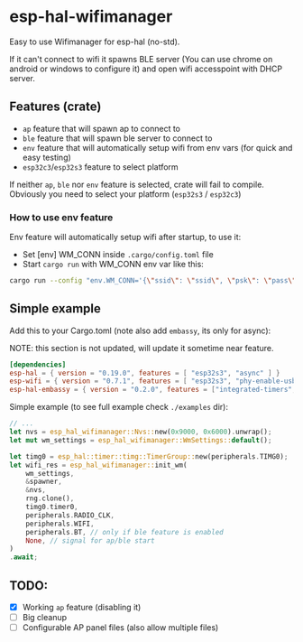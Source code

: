 # esp-hal-wifimanager
Easy to use Wifimanager for esp-hal (no-std).

If it can't connect to wifi it spawns BLE server (You can use chrome on android or windows to configure it)
and open wifi accesspoint with DHCP server.

## Features (crate)
- `ap` feature that will spawn ap to connect to
- `ble` feature that will spawn ble server to connect to
- `env` feature that will automatically setup wifi from env vars (for quick and easy testing)
- `esp32c3`/`esp32s3` feature to select platform

If neither `ap`, `ble` nor `env` feature is selected, crate will fail to compile.
Obviously you need to select your platform (`esp32s3` / `esp32c3`)

### How to use env feature
Env feature will automatically setup wifi after startup, to use it:
- Set [env] WM_CONN inside `.cargo/config.toml` file
- Start `cargo run` with WM_CONN env var like this:
```bash
cargo run --config "env.WM_CONN='{\"ssid\": \"ssid\", \"psk\": \"pass\", \"data\": {}}'"
```

## Simple example
Add this to your Cargo.toml (note also add `embassy`, its only for async):

NOTE: this section is not updated, will update it sometime near feature.
```toml
[dependencies]
esp-hal = { version = "0.19.0", features = [ "esp32s3", "async" ] }
esp-wifi = { version = "0.7.1", features = [ "esp32s3", "phy-enable-usb", "coex" ] }
esp-hal-embassy = { version = "0.2.0", features = ["integrated-timers", "esp32s3"] }
```

Simple example (to see full example check `./examples` dir):
```rust
// ...
let nvs = esp_hal_wifimanager::Nvs::new(0x9000, 0x6000).unwrap();
let mut wm_settings = esp_hal_wifimanager::WmSettings::default();

let timg0 = esp_hal::timer::timg::TimerGroup::new(peripherals.TIMG0);
let wifi_res = esp_hal_wifimanager::init_wm(
    wm_settings,
    &spawner,
    &nvs,
    rng.clone(),
    timg0.timer0,
    peripherals.RADIO_CLK,
    peripherals.WIFI,
    peripherals.BT, // only if ble feature is enabled
    None, // signal for ap/ble start
)
.await;
```

## TODO:
- [x] Working `ap` feature (disabling it)
- [ ] Big cleanup
- [ ] Configurable AP panel files (also allow multiple files)
